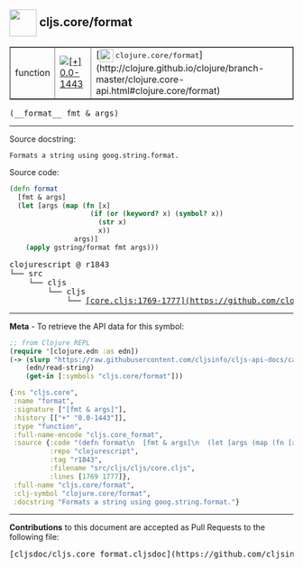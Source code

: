 ## <img width="48px" valign="middle" src="http://i.imgur.com/Hi20huC.png"> cljs.core/format

 <table border="1">
<tr>

<td>function</td>
<td><a href="https://github.com/cljsinfo/cljs-api-docs/tree/0.0-1443"><img valign="middle" alt="[+] 0.0-1443" src="https://img.shields.io/badge/+-0.0--1443-lightgrey.svg"></a> </td>
<td>
[<img height="24px" valign="middle" src="http://i.imgur.com/1GjPKvB.png"> <samp>clojure.core/format</samp>](http://clojure.github.io/clojure/branch-master/clojure.core-api.html#clojure.core/format)
</td>
</tr>
</table>

 <samp>
(__format__ fmt & args)<br>
</samp>

---




Source docstring:

```
Formats a string using goog.string.format.
```

Source code:

```clj
(defn format
  [fmt & args]
  (let [args (map (fn [x]
                    (if (or (keyword? x) (symbol? x))
                      (str x)
                      x))
                args)]
    (apply gstring/format fmt args)))
```

 <pre>
clojurescript @ r1843
└── src
    └── cljs
        └── cljs
            └── <ins>[core.cljs:1769-1777](https://github.com/clojure/clojurescript/blob/r1843/src/cljs/cljs/core.cljs#L1769-L1777)</ins>
</pre>


---

__Meta__ - To retrieve the API data for this symbol:

```clj
;; from Clojure REPL
(require '[clojure.edn :as edn])
(-> (slurp "https://raw.githubusercontent.com/cljsinfo/cljs-api-docs/catalog/cljs-api.edn")
    (edn/read-string)
    (get-in [:symbols "cljs.core/format"]))
```

```clj
{:ns "cljs.core",
 :name "format",
 :signature ["[fmt & args]"],
 :history [["+" "0.0-1443"]],
 :type "function",
 :full-name-encode "cljs.core_format",
 :source {:code "(defn format\n  [fmt & args]\n  (let [args (map (fn [x]\n                    (if (or (keyword? x) (symbol? x))\n                      (str x)\n                      x))\n                args)]\n    (apply gstring/format fmt args)))",
          :repo "clojurescript",
          :tag "r1843",
          :filename "src/cljs/cljs/core.cljs",
          :lines [1769 1777]},
 :full-name "cljs.core/format",
 :clj-symbol "clojure.core/format",
 :docstring "Formats a string using goog.string.format."}

```

---

__Contributions__ to this document are accepted as Pull Requests to the following file:

 <pre>
[cljsdoc/cljs.core_format.cljsdoc](https://github.com/cljsinfo/cljs-api-docs/blob/master/cljsdoc/cljs.core_format.cljsdoc)
</pre>

